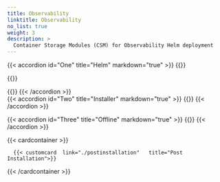 ```yaml
---
title: Observability
linktitle: Observability 
no_list: true 
weight: 3
description: >
  Container Storage Modules (CSM) for Observability Helm deployment
--- 
```


{{< accordion id="One" title="Helm" markdown="true" >}} 
{{<include file="content/v1/getting-started/installation/helm/modules/observability/deployment/installation.md" suffix="1">}} 

{{<include file="content/v1/getting-started/installation/helm/modules/observability/deployment/driver/powerstore.md" suffix="2">}} 

{{<include file="content/v1/getting-started/installation/helm/modules/observability/deployment/configuration/configuration.md" hideIds="1,2,3,4,6,7" suffix="3">}} 
{{< /accordion >}}
<br> 
{{< accordion id="Two" title="Installer" markdown="true" >}} 
{{<include file="content/v1/getting-started/installation/helm/modules/observability/installer.md" suffix="4">}}
{{< /accordion >}}  

{{< accordion id="Three" title="Offline" markdown="true" >}} 
{{<include file="content/v1/getting-started/installation/offline/observability.md" hideIds="1,3,4,5,6,7" suffix="5" Var="powerstore">}}
{{< /accordion >}}



{{< cardcontainer >}}

      {{< customcard  link="./postinstallation"   title="Post Installation">}} 

{{< /cardcontainer >}}
